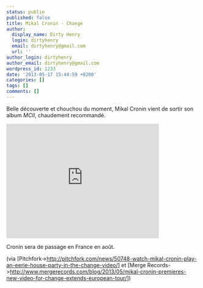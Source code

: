 ```yaml
---
status: publie
published: false
title: Mikal Cronin - Change
author:
  display_name: Dirty Henry
  login: dirtyhenry
  email: dirtyhenry@gmail.com
  url: ''
author_login: dirtyhenry
author_email: dirtyhenry@gmail.com
wordpress_id: 1233
date: '2013-05-17 15:44:59 +0200'
categories: []
tags: []
comments: []
---
```

Belle découverte et chouchou du moment, Mikal Cronin vient de sortir son album *MCII*, chaudement recommandé.

<iframe src="http://player.vimeo.com/video/65655498" width="400" height="300" frameborder="0" webkitAllowFullScreen mozallowfullscreen allowFullScreen></iframe>

Cronin sera de passage en France en août.

(via [Pitchfork->http://pitchfork.com/news/50748-watch-mikal-cronin-play-an-eerie-house-party-in-the-change-video/] et [Merge Records->http://www.mergerecords.com/blog/2013/05/mikal-cronin-premieres-new-video-for-change-extends-european-tour/])
